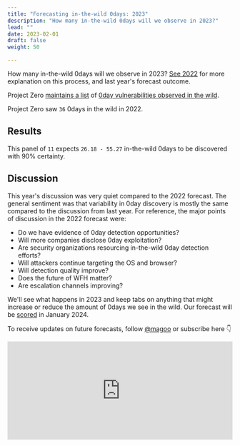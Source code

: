 ```yaml
---
title: "Forecasting in-the-wild 0days: 2023"
description: "How many in-the-wild 0days will we observe in 2023?"
lead: ""
date: 2023-02-01
draft: false
weight: 50

---
```


How many in-the-wild 0days will we observe in 2023? [See 2022](0day-itw) for more explanation on this process, and last year's forecast outcome.

Project Zero [maintains a list](https://docs.google.com/spreadsheets/d/1lkNJ0uQwbeC1ZTRrxdtuPLCIl7mlUreoKfSIgajnSyY/view#gid=0) of [0day vulnerabilities observed in the wild](https://googleprojectzero.blogspot.com/p/0day.html).

Project Zero saw `36` 0days in the wild in 2022.

## Results

This panel of `11` expects `26.18 - 55.27` in-the-wild 0days to be discovered with 90% certainty.

## Discussion

This year's discussion was very quiet compared to the 2022 forecast. The general sentiment was that variability in 0day discovery is mostly the same compared to the discussion from last year. For reference, the major points of discussion in the 2022 forecast were:

- Do we have evidence of 0day detection opportunities?
- Will more companies disclose 0day exploitation?
- Are security organizations resourcing in-the-wild 0day detection efforts?
- Will attackers continue targeting the OS and browser?
- Will detection quality improve?
- Does the future of WFH matter?
- Are escalation channels improving?

We'll see what happens in 2023 and keep tabs on anything that might increase or reduce the amount of 0days we see in the wild. Our forecast will be [scored](https://magoo.github.io/risk-measurement/docs/estimation/calibration/) in January 2024.

To receive updates on future forecasts, follow [@magoo](https://www.twitter.com/magoo) or subscribe here 👇

<iframe
scrolling="no"
style="width:100%!important;height:220px;border:0px #ccc solid !important"
src="https://buttondown.email/risk?as_embed=true"
></iframe><br /><br />
